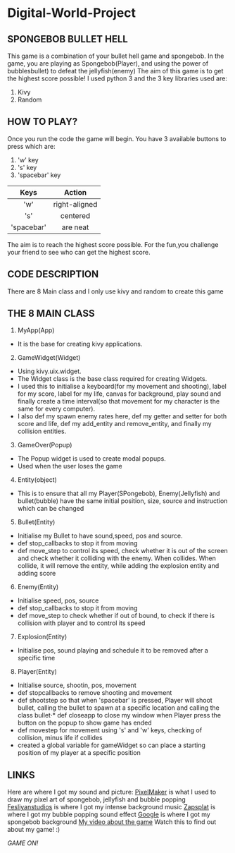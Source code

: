 # Digital-World-Project
SPONGEBOB BULLET HELL
------
This game is a combination of your bullet hell game and spongebob.
In the game, you are playing as Spongebob(Player), and using the power of bubblesbullet) to defeat the jellyfish(enemy)
The aim of this game is to get the highest score possible!
I used python 3 and the 3 key libraries used are:
1. Kivy
2. Random

HOW TO PLAY?
------
Once you run the code the game will begin. 
You have 3 available buttons to press which are:
1. 'w' key
2. 's' key
3. 'spacebar' key

| Keys          | Action        |
| :-----------: |:-------------:| 
| 'w'           | right-aligned | 
| 's'           | centered      |   
| 'spacebar'    | are neat      |   

The aim is to reach the highest score possible. For the fun,you challenge your friend to see who can get the highest score.

CODE DESCRIPTION
------

There are 8 Main class and I only use kivy and random to create this game

THE 8 MAIN CLASS
------
1. MyApp(App)
* It is the base for creating kivy applications.

2. GameWidget(Widget)
* Using kivy.uix.widget.
* The Widget class is the base class required for creating Widgets. 
* I used this to initialise a keyboard(for my movement and shooting), label for my score, label for my life, canvas for background, play sound and finally create a time interval(so that movement for my character is the same for every computer).
* I also def my spawn enemy rates here, def my getter and setter for both score and life, def my add_entity and remove_entity, and finally my collision entities.

3. GameOver(Popup)
* The Popup widget is used to create modal popups. 
* Used when the user loses the game
4. Entity(object)
* This is to ensure that all my Player(SPongebob), Enemy(Jellyfish) and bullet(bubble) have the same initial position, size, source and instruction which can be changed

5. Bullet(Entity)
* Initialise my Bullet to have sound,speed, pos and source.
* def stop_callbacks to stop it from moving
* def move_step to control its speed, check whether it is out of the screen and check whether it colliding with the enemy. When collides. When collide, it will remove the entity, while adding the explosion entity and adding score

6. Enemy(Entity)
* Initialise speed, pos, source
* def stop_callbacks to stop it from moving
* def move_step to check whether if out of bound, to check if there is collision with player and to control its speed

7. Explosion(Entity)
* Initialise pos, sound playing and schedule it to be removed after a specific time

8. Player(Entity)
* Initialise source, shootin, pos, movement
* def stopcallbacks to remove shooting and movement
* def shootstep so that when 'spacebar' is pressed, Player will shoot bullet, calling the bullet to spawn at a specific location and calling the class bullet⋅* def closeapp to close my window when Player press the button on the popup to show game has ended
* def movestep for movement using 's' and 'w' keys, checking of collision, minus life if collides
* created a global variable for gameWidget so can place a starting position of my player at a specific position


LINKS
------
Here are where I got my sound and picture:
[PixelMaker](http://pixelartmaker.com/) is what I used to draw my pixel art of spongebob, jellyfish and bubble popping 
[Fesliyanstudios](https://www.fesliyanstudios.com/royalty-free-music/downloads-c/action-music/9) is where I got my intense background music
[Zapsplat](https://www.zapsplat.com/page/2/?s=bubble+popping&post_type=music&sound-effect-category-id) is where I got my bubble popping sound effect
[Google](https://www.google.com/url?sa=i&url=https%3A%2F%2Fpngimage.net%2Fspongebob-background-png-4%2F&psig=AOvVaw3NHbAStm8MasfLgT_ft58C&ust=1587832370087000&source=images&cd=vfe&ved=0CAIQjRxqFwoTCOC9_9mbiOkCFQAAAAAdAAAAABAD) is where I got my spongebob background
[My video about the game](https://youtu.be/Yj11rsfllSA) Watch this to find out about my game! :)

*GAME ON!*
